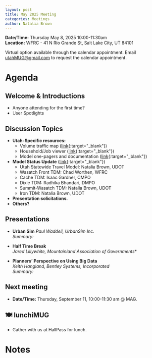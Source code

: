 ```yaml
---
layout: post
title: May 2025 Meeting
categories: Meetings
author: Natalia Brown
---
```


**Date/Time:** Thursday May 8, 2025 10:00-11:30am  
**Location:** WFRC - 41 N Rio Grande St, Salt Lake City, UT 84101

Virtual option available through the calendar appointment. Email utahMUG@gmail.com to request the calendar appointment.

# Agenda

## Welcome & Introductions 
- Anyone attending for the first time?
- User Spotlights

## Discussion Topics 
- **Utah-Specific resources:**
  - Volume traffic map ([link](https://unifiedplan.org/utah-household-job-forecast-map/){:target="_blank"})
  - Household/Job viewer ([link](https://unifiedplan.org/traffic-volume-map/){:target="_blank"})
  - Model one-pagers and documentation ([link](https://utahmug.org/models/){:target="_blank"})
- **Model Status Update** ([link](https://docs.google.com/presentation/d/10oamHc9ogYgSUA8_kOSH9_BzyWuUlVTWjH_W7XGcx7w/edit?usp=sharing){:target="_blank"})
  - Utah Statewide Travel Model: Natalia Brown, UDOT
  - Wasatch Front TDM: Chad Worthen, WFRC
  - Cache TDM: Isaac Gardner, CMPO
  - Dixie TDM: Radhika Bhandari, DMPO
  - Summit-Wasatch TDM: Natalia Brown, UDOT
  - Iron TDM: Natalia Brown, UDOT
- **Presentation solicitations.**
- **Others?**

## Presentations

* **Urban Sim** *Paul Waddell, UrbanSim Inc.*<br/>*Summary:* 

* **Half Time Break**<br>*Jared Lillywhite, Mountainland Association of Governments**

* **Planners’ Perspective on Using Big Data** <br/>*Keith Hangland, Bentley Systems, Incorporated*<br/>*Summary:* 

## Next meeting
* **Date/Time:** Thursday, September 11, 10:00-11:30 am @ MAG.

## 🍽 lunchiMUG
- Gather with us at HallPass for lunch.

# Notes
